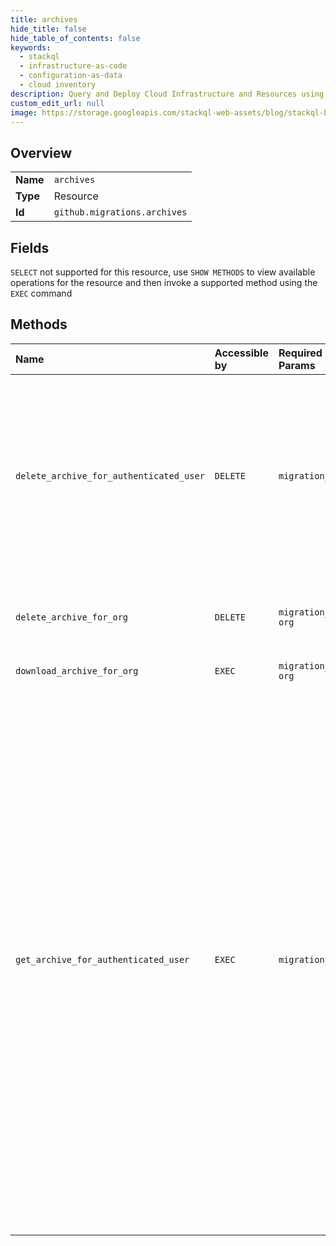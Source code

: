 ```yaml
---
title: archives
hide_title: false
hide_table_of_contents: false
keywords:
  - stackql
  - infrastructure-as-code
  - configuration-as-data
  - cloud inventory
description: Query and Deploy Cloud Infrastructure and Resources using SQL
custom_edit_url: null
image: https://storage.googleapis.com/stackql-web-assets/blog/stackql-blog-post-featured-image.png
---
```

  
    

## Overview
<table><tbody>
<tr><td><b>Name</b></td><td><code>archives</code></td></tr>
<tr><td><b>Type</b></td><td>Resource</td></tr>
<tr><td><b>Id</b></td><td><code>github.migrations.archives</code></td></tr>
</tbody></table>

## Fields
`SELECT` not supported for this resource, use `SHOW METHODS` to view available operations for the resource and then invoke a supported method using the `EXEC` command  
## Methods
| Name | Accessible by | Required Params | Description |
|:-----|:--------------|:----------------|:------------|
| `delete_archive_for_authenticated_user` | `DELETE` | `migration_id` | Deletes a previous migration archive. Downloadable migration archives are automatically deleted after seven days. Migration metadata, which is returned in the [List user migrations](https://docs.github.com/rest/reference/migrations#list-user-migrations) and [Get a user migration status](https://docs.github.com/rest/reference/migrations#get-a-user-migration-status) endpoints, will continue to be available even after an archive is deleted. |
| `delete_archive_for_org` | `DELETE` | `migration_id, org` | Deletes a previous migration archive. Migration archives are automatically deleted after seven days. |
| `download_archive_for_org` | `EXEC` | `migration_id, org` | Fetches the URL to a migration archive. |
| `get_archive_for_authenticated_user` | `EXEC` | `migration_id` | Fetches the URL to download the migration archive as a `tar.gz` file. Depending on the resources your repository uses, the migration archive can contain JSON files with data for these objects:<br /><br />*   attachments<br />*   bases<br />*   commit\_comments<br />*   issue\_comments<br />*   issue\_events<br />*   issues<br />*   milestones<br />*   organizations<br />*   projects<br />*   protected\_branches<br />*   pull\_request\_reviews<br />*   pull\_requests<br />*   releases<br />*   repositories<br />*   review\_comments<br />*   schema<br />*   users<br /><br />The archive will also contain an `attachments` directory that includes all attachment files uploaded to GitHub.com and a `repositories` directory that contains the repository's Git data. |
